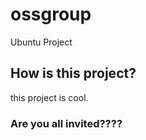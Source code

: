 # ossgroup
Ubuntu Project

## How is this project?
this project is cool.

### Are you all invited????
